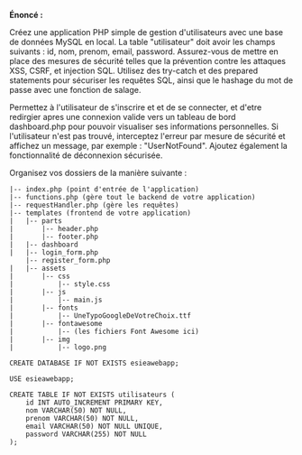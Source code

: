 **Énoncé :**

Créez une application PHP simple de gestion d'utilisateurs avec une base de données MySQL en local. La table "utilisateur" doit avoir les champs suivants : id, nom, prenom, email, password. Assurez-vous de mettre en place des mesures de sécurité telles que la prévention contre les attaques XSS, CSRF, et injection SQL. Utilisez des try-catch et des prepared statements pour sécuriser les requêtes SQL, ainsi que le hashage du mot de passe avec une fonction de salage.

Permettez à l'utilisateur de s'inscrire  et et de se connecter, et d'etre redirgier apres une connexion valide vers un tableau de bord dashboard.php pour pouvoir visualiser ses informations personnelles.
Si l'utilisateur n'est pas trouvé, interceptez l'erreur par mesure de sécurité et affichez un message, par exemple : "UserNotFound". Ajoutez également la fonctionnalité de déconnexion sécurisée.

Organisez vos dossiers de la manière suivante :

```
|-- index.php (point d'entrée de l'application)
|-- functions.php (gère tout le backend de votre application)
|-- requestHandler.php (gère les requêtes)
|-- templates (frontend de votre application)
|   |-- parts
|       |-- header.php
|       |-- footer.php
|   |-- dashboard
|   |-- login_form.php
    |-- register_form.php
|   |-- assets
|       |-- css
|           |-- style.css
|       |-- js
|           |-- main.js
|       |-- fonts
|           |-- UneTypoGoogleDeVotreChoix.ttf
|       |-- fontawesome
|           |-- (les fichiers Font Awesome ici)
|       |-- img
|           |-- logo.png
```


```
CREATE DATABASE IF NOT EXISTS esieawebapp;

USE esieawebapp;

CREATE TABLE IF NOT EXISTS utilisateurs (
    id INT AUTO_INCREMENT PRIMARY KEY,
    nom VARCHAR(50) NOT NULL,
    prenom VARCHAR(50) NOT NULL,
    email VARCHAR(50) NOT NULL UNIQUE,
    password VARCHAR(255) NOT NULL
);

```
